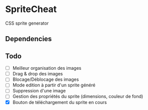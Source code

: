 SpriteCheat
====

CSS sprite generator

Dependencies
---


Todo
---
 * [ ] Meilleur organisation des images
 * [ ] Drag & drop des images
 * [ ] Blocage/Déblocage des images
 * [ ] Mode edition à partir d'un sprite généré
 * [ ] Suppression d'une image
 * [ ] Gestion des propriétés du sprite (dimensions, couleur de fond)
 * [x] Bouton de téléchargement du sprite en cours